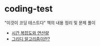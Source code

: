 # coding-test
"이것이 코딩 테스트다" 책의 내용 정리 및 문제 풀이

* [시간 복잡도와 연산량](https://devlife31.tistory.com/7)
* [그리디 알고리즘이란?](https://devlife31.tistory.com/8)
